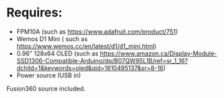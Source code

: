 # Requires:
- FPM10A (such as https://www.adafruit.com/product/751)
- Wemos D1 Mini ( such as https://www.wemos.cc/en/latest/d1/d1_mini.html)
- 0.96" 128x64 OLED (such as https://www.amazon.ca/Display-Module-SSD1306-Compatible-Arduino/dp/B07QW95L1B/ref=sr_1_16?dchild=1&keywords=oled&qid=1610495137&sr=8-16)
- Power source (USB in)

Fusion360 source included.
